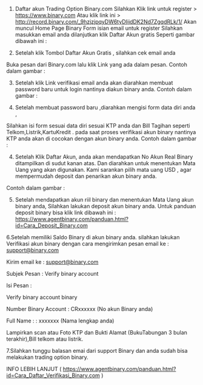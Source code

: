 1. Daftar akun Trading Option Binary.com
Silahkan Klik link untuk register > https://www.binary.com
Atau klik link ini > http://record.binary.com/_9hzjzjpqyDW6tyDIijdDK2Nd7ZgqdRLk/1/
Akan muncul Home Page Binary Form isian email untuk register
Silahkan masukkan email anda dilanjutkan klik Daftar Akun gratis 
Seperti gambar dibawah ini : 



2. Setelah klik Tombol Daftar Akun Gratis , silahkan cek email anda 

Buka pesan dari Binary.com lalu klik Link yang ada dalam pesan. 
Contoh dalam gambar : 





3. Setelah klik Link verifikasi email anda akan diarahkan membuat password baru untuk login nantinya diakun binary anda. 
Contoh dalam gambar : 



3. Setelah membuat password baru ,diarahkan mengisi form data diri anda ,

Silahkan isi form sesuai data diri sesuai KTP anda dan Bill Tagihan seperti Telkom,Listrik,KartuKredit . 
pada saat proses verifikasi akun binary nantinya KTP anda akan di cocokan dengan akun binary anda.
Contoh dalam gambar : 



4. Setelah Klik Daftar Akun, anda akan mendapatkan No Akun Real Binary ditampilkan di sudut kanan atas.
Dan diarahkan untuk menentukan Mata Uang yang akan digunakan. 
Kami sarankan pilih mata uang USD , agar mempermudah deposit dan penarikan akun binary anda. 

Contoh dalam gambar :



5. Setelah mendapatkan akun riil binary dan menentukan Mata Uang akun binary anda, 
Silahkan lakukan deposit akun binary anda.
Untuk panduan deposit binary bisa klik link dibawah ini :
https://www.agentbinary.com/panduan.html?id=Cara_Deposit_Binary.com 

6.Setelah memiliki Saldo Binary di akun binary anda. silahkan lakukan Verifikasi akun binary
dengan cara mengirimkan pesan email ke : support@binary.com

Kirim email ke : support@binary.com

Subjek Pesan : Verify binary account 

Isi Pesan : 

Verify binary account binary 

Number Binary Account : CRxxxxxx (No akun Binary anda)

Full Name : : xxxxxxx (Nama lengkap anda)

Lampirkan scan atau Foto KTP dan Bukti Alamat (BukuTabungan 3 bulan terakhir),Bill telkom atau listrik.

7.Silahkan tunggu balasan emai dari support Binary dan anda sudah bisa melakukan trading option binary.

INFO LEBIH LANJUT ( https://www.agentbinary.com/panduan.html?id=Cara_Daftar_Verifikasi_Binary.com )
